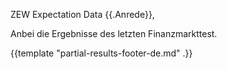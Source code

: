 ZEW Expectation Data
{{.Anrede}},

Anbei die Ergebnisse des letzten Finanzmarkttest.


{{template "partial-results-footer-de.md" .}}
